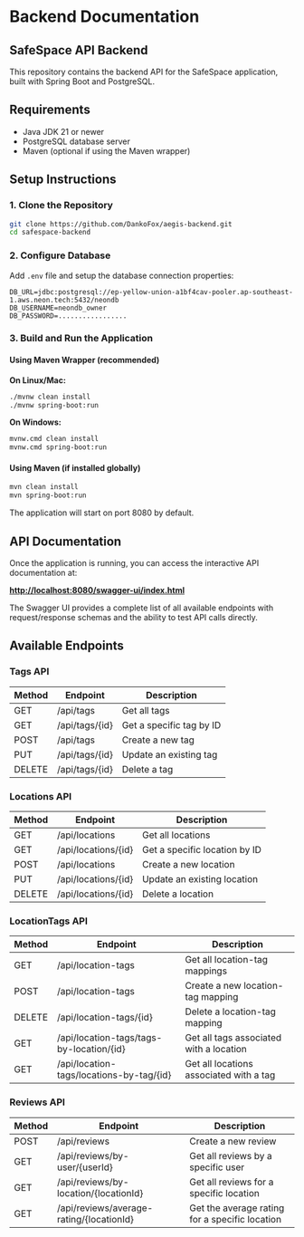 # Backend Documentation

## SafeSpace API Backend

This repository contains the backend API for the SafeSpace application, built with Spring Boot and PostgreSQL.

## Requirements

- Java JDK 21 or newer
- PostgreSQL database server
- Maven (optional if using the Maven wrapper)

## Setup Instructions

### 1. Clone the Repository

```bash
git clone https://github.com/DankoFox/aegis-backend.git
cd safespace-backend
```

### 2. Configure Database

Add `.env` file and setup the database connection properties:

```properties
DB_URL=jdbc:postgresql://ep-yellow-union-a1bf4cav-pooler.ap-southeast-1.aws.neon.tech:5432/neondb
DB_USERNAME=neondb_owner
DB_PASSWORD=.................
```

### 3. Build and Run the Application

#### Using Maven Wrapper (recommended)

**On Linux/Mac:**
```bash
./mvnw clean install
./mvnw spring-boot:run
```

**On Windows:**
```bash
mvnw.cmd clean install
mvnw.cmd spring-boot:run
```

#### Using Maven (if installed globally)
```bash
mvn clean install
mvn spring-boot:run
```

The application will start on port 8080 by default.

## API Documentation

Once the application is running, you can access the interactive API documentation at:

**[http://localhost:8080/swagger-ui/index.html](http://localhost:8080/swagger-ui/index.html)**

The Swagger UI provides a complete list of all available endpoints with request/response schemas and the ability to test API calls directly.

## Available Endpoints

### Tags API

| Method | Endpoint              | Description                  |
|--------|-----------------------|------------------------------|
| GET    | /api/tags             | Get all tags                 |
| GET    | /api/tags/{id}        | Get a specific tag by ID     |
| POST   | /api/tags             | Create a new tag             |
| PUT    | /api/tags/{id}        | Update an existing tag       |
| DELETE | /api/tags/{id}        | Delete a tag                 |

### Locations API

| Method | Endpoint                 | Description                     |
|--------|--------------------------|---------------------------------|
| GET    | /api/locations           | Get all locations               |
| GET    | /api/locations/{id}      | Get a specific location by ID   |
| POST   | /api/locations           | Create a new location           |
| PUT    | /api/locations/{id}      | Update an existing location     |
| DELETE | /api/locations/{id}      | Delete a location               |

### LocationTags API

| Method | Endpoint                                     | Description                                  |
|--------|----------------------------------------------|----------------------------------------------|
| GET    | /api/location-tags                           | Get all location-tag mappings                |
| POST   | /api/location-tags                           | Create a new location-tag mapping            |
| DELETE | /api/location-tags/{id}                      | Delete a location-tag mapping                |
| GET    | /api/location-tags/tags-by-location/{id}     | Get all tags associated with a location      |
| GET    | /api/location-tags/locations-by-tag/{id}     | Get all locations associated with a tag      |

### Reviews API

| Method | Endpoint                                     | Description                                     |
|--------|----------------------------------------------|-------------------------------------------------|
| POST   | /api/reviews                                 | Create a new review                             |
| GET    | /api/reviews/by-user/{userId}                | Get all reviews by a specific user              |
| GET    | /api/reviews/by-location/{locationId}        | Get all reviews for a specific location         |
| GET    | /api/reviews/average-rating/{locationId}     | Get the average rating for a specific location  |

